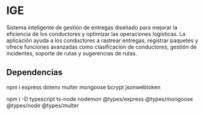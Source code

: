 # IGE
Sistema inteligente de gestión de entregas diseñado para mejorar la eficiencia de los conductores y optimizar las operaciones logísticas. La aplicación ayuda a los conductores a rastrear entregas, registrar paquetes y ofrece funciones avanzadas como clasificación de conductores, gestión de incidentes, soporte de rutas y sugerencias de rutas.

## Dependencias
npm i express dotenv multer mongoose bcrypt jsonwebtoken

npm i -D typescript ts-node nodemon @types/express @types/mongoose @types/node @types/multer